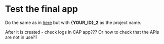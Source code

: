 # Test the final app

Do the same as in [here](../part1/explore.md) but with **{YOUR_ID}_2** as the project name.

After it is created - check logs in CAP app???
Or how to check that the APIs are not in use??